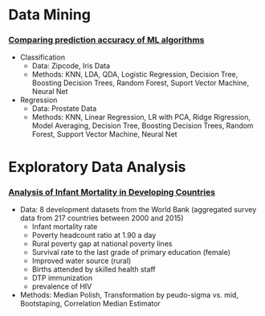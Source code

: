 # Data Mining

### [Comparing prediction accuracy of ML algorithms](codes/ML_methods_accuracy_comparison.R)
* Classification
  * Data: Zipcode, Iris Data
  * Methods: KNN, LDA, QDA, Logistic Regression, Decision Tree, Boosting Decision Trees, Random Forest, Suport Vector Machine, Neural Net
* Regression
  * Data: Prostate Data
  * Methods: KNN, Linear Regression, LR with PCA, Ridge Rigression, Model Averaging, Decision Tree, Boosting Decision Trees, Random Forest, Support Vector Machine, Neural Net


# Exploratory Data Analysis

### [Analysis of Infant Mortality in Developing Countries](codes/Analysis_of_Infant_Mortality_in_Developing_Countries.R)
 * Data: 8 development datasets from the World Bank (aggregated survey data from 217 countries between 2000 and 2015)
   * Infant mortality rate
   * Poverty headcount ratio at 1.90 a day
   * Rural poverty gap at national poverty lines
   * Survival rate to the last grade of primary education (female)
   * Improved water source (rural)
   * Births attended by skilled health staff
   * DTP immunization
   * prevalence of HIV 
 * Methods: Median Polish, Transformation by peudo-sigma vs. mid, Bootstaping, Correlation Median Estimator
 
